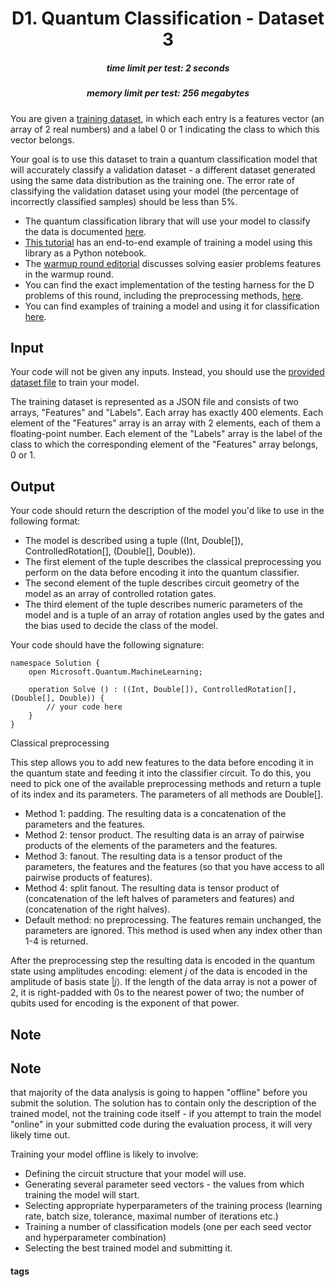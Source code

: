 <h1 style='text-align: center;'> D1. Quantum Classification - Dataset 3</h1>

<h5 style='text-align: center;'>time limit per test: 2 seconds</h5>
<h5 style='text-align: center;'>memory limit per test: 256 megabytes</h5>

You are given a [training dataset](https://assets.codeforces.com/rounds/1357/training_data3.json), in which each entry is a features vector (an array of 2 real numbers) and a label 0 or 1 indicating the class to which this vector belongs.

Your goal is to use this dataset to train a quantum classification model that will accurately classify a validation dataset - a different dataset generated using the same data distribution as the training one. The error rate of classifying the validation dataset using your model (the percentage of incorrectly classified samples) should be less than 5%.

* The quantum classification library that will use your model to classify the data is documented [here](https://docs.microsoft.com/quantum/libraries/machine-learning/).
* [This tutorial](https://github.com/microsoft/MLADS2020-QuantumClassification) has an end-to-end example of training a model using this library as a Python notebook.
* The [warmup round editorial](https://codeforces.com/blog/entry/78832) discusses solving easier problems features in the warmup round.
* You can find the exact implementation of the testing harness for the D problems of this round, including the preprocessing methods, [here](https://github.com/tcNickolas/MiscQSharp/tree/master/CodingContest2020-QML).
* You can find examples of training a model and using it for classification [here](https://github.com/microsoft/Quantum/tree/master/samples/machine-learning/).
## Input

Your code will not be given any inputs. Instead, you should use the [provided dataset file](https://assets.codeforces.com/rounds/1357/training_data3.json) to train your model.

The training dataset is represented as a JSON file and consists of two arrays, "Features" and "Labels". Each array has exactly 400 elements. Each element of the "Features" array is an array with 2 elements, each of them a floating-point number. Each element of the "Labels" array is the label of the class to which the corresponding element of the "Features" array belongs, 0 or 1.

## Output

Your code should return the description of the model you'd like to use in the following format:

* The model is described using a tuple ((Int, Double[]), ControlledRotation[], (Double[], Double)).
* The first element of the tuple describes the classical preprocessing you perform on the data before encoding it into the quantum classifier.
* The second element of the tuple describes circuit geometry of the model as an array of controlled rotation gates.
* The third element of the tuple describes numeric parameters of the model and is a tuple of an array of rotation angles used by the gates and the bias used to decide the class of the model.

Your code should have the following signature:


```
namespace Solution {  
    open Microsoft.Quantum.MachineLearning;  
  
    operation Solve () : ((Int, Double[]), ControlledRotation[], (Double[], Double)) {  
        // your code here  
    }  
}
```
Classical preprocessing

This step allows you to add new features to the data before encoding it in the quantum state and feeding it into the classifier circuit. To do this, you need to pick one of the available preprocessing methods and return a tuple of its index and its parameters. The parameters of all methods are Double[].

* Method 1: padding. The resulting data is a concatenation of the parameters and the features.
* Method 2: tensor product. The resulting data is an array of pairwise products of the elements of the parameters and the features.
* Method 3: fanout. The resulting data is a tensor product of the parameters, the features and the features (so that you have access to all pairwise products of features).
* Method 4: split fanout. The resulting data is tensor product of (concatenation of the left halves of parameters and features) and (concatenation of the right halves).
* Default method: no preprocessing. The features remain unchanged, the parameters are ignored. This method is used when any index other than 1-4 is returned.

After the preprocessing step the resulting data is encoded in the quantum state using amplitudes encoding: element $j$ of the data is encoded in the amplitude of basis state $|j\rangle$. If the length of the data array is not a power of 2, it is right-padded with $0$s to the nearest power of two; the number of qubits used for encoding is the exponent of that power.

## Note

## Note

 that majority of the data analysis is going to happen "offline" before you submit the solution. The solution has to contain only the description of the trained model, not the training code itself - if you attempt to train the model "online" in your submitted code during the evaluation process, it will very likely time out.

Training your model offline is likely to involve:

* Defining the circuit structure that your model will use.
* Generating several parameter seed vectors - the values from which training the model will start.
* Selecting appropriate hyperparameters of the training process (learning rate, batch size, tolerance, maximal number of iterations etc.)
* Training a number of classification models (one per each seed vector and hyperparameter combination)
* Selecting the best trained model and submitting it.


#### tags 

